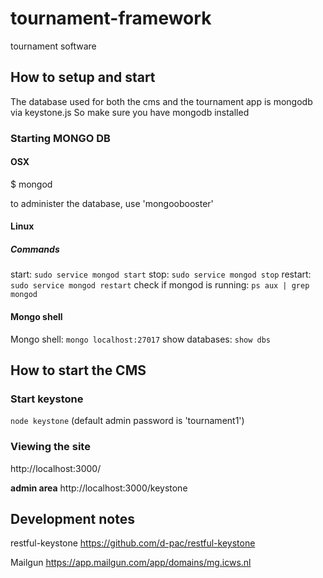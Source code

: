 # tournament-framework
tournament software

## How to setup and start

The database used for both the cms and the tournament app is mongodb
via keystone.js
So make sure you have mongodb installed

### Starting MONGO DB

#### OSX
$ mongod

to administer the database, use 'mongoobooster'

#### Linux
##### Commands

start: `sudo service mongod start`
stop: `sudo service mongod stop`
restart: `sudo service mongod restart`
check if mongod is running: `ps aux | grep mongod`

#### Mongo shell

Mongo shell: `mongo localhost:27017`
show databases: `show dbs`

## How to start the CMS

### Start keystone

`node keystone`
(default admin password is 'tournament1')

### Viewing the site
http://localhost:3000/

**admin area**
http://localhost:3000/keystone

## Development notes

restful-keystone
https://github.com/d-pac/restful-keystone

Mailgun
https://app.mailgun.com/app/domains/mg.icws.nl